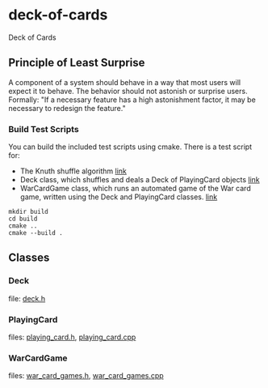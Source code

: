 # deck-of-cards
Deck of Cards

## Principle of Least Surprise
A component of a system should behave in a way that most users will expect it to behave.
The behavior should not astonish or surprise users.
Formally: "If a necessary feature has a high astonishment factor, it may be necessary to redesign the feature."

### Build Test Scripts
You can build the included test scripts using cmake. 
There is a test script for:
- The Knuth shuffle algorithm [link](test/knuth_shuffle_test.cpp)
- Deck class, which shuffles and deals a Deck of PlayingCard objects [link](test/shuffle_deal_test.cpp)
- WarCardGame class, which runs an automated game of the War card game, written using the Deck and PlayingCard classes. [link](test/war_card_game_test.cpp)
```
mkdir build
cd build
cmake ..
cmake --build .
```

## Classes

### Deck
file: [deck.h](include/deck.h)

### PlayingCard
files: [playing_card.h](include/playing_card.h), [playing_card.cpp](src/playing_card.cpp)

### WarCardGame
files: [war_card_games.h](include/war_card_games.h), [war_card_games.cpp](src/war_card_games.cpp)

